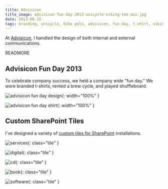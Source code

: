 ```yaml
---
title: Advisicon
title_image: advisicon-fun-day-2013-unicycle-viking-tee.min.jpg
date: 2013-08-15
tags: branding, unicycle, bike polo, advisicon, fun day, t-shirt, viking
---
```


At [Advisicon](http://advisicon.com), I handled the design of both internal and 
external communications.

READMORE

## Advisicon Fun Day 2013

To celebrate company success, we held a company wide "fun day." We wore branded 
t-shirts, rented a brew cycle, and played shuffleboard.

![advisicon fun day design](/images/advisicon-fun-day-2013-unicycle-viking-lines.min.png){: width="100%" }

![advisicon fun day shirt](/images/advisicon-fun-day-2013-unicycle-viking-tee.min.jpg){: width="100%" }

## Custom SharePoint Tiles

I've designed a variety of [custom tiles for SharePoint][custom-tiles] installations.

<style>
.tile { background-color: #cc6666; margin-right: 10px; margin-bottom: 10px; float: left;}
</style>

![services](/images/services.png){: class="tile" }

![digital](/images/digital.png){: class="tile" }

![cd](/images/cd.png){: class="tile" }

![book](/images/book.png){: class="tile" }

![software](/images/software.png){: class="tile" }

[custom-tiles]: /blog/2014/06/04/make-your-own-custom-tiles-in-sharepoint-2013.html

